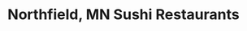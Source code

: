 ---
layout: city
title: Northfield, MN Sushi Restaurants
permalink: /minnesota/northfield/
stateAbbr: MN
stateName: Minnesota
cityName: Northfield
---